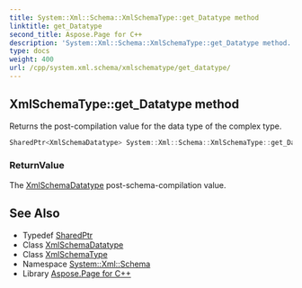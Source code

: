 ```yaml
---
title: System::Xml::Schema::XmlSchemaType::get_Datatype method
linktitle: get_Datatype
second_title: Aspose.Page for C++
description: 'System::Xml::Schema::XmlSchemaType::get_Datatype method. Returns the post-compilation value for the data type of the complex type in C++.'
type: docs
weight: 400
url: /cpp/system.xml.schema/xmlschematype/get_datatype/
---
```

## XmlSchemaType::get_Datatype method


Returns the post-compilation value for the data type of the complex type.

```cpp
SharedPtr<XmlSchemaDatatype> System::Xml::Schema::XmlSchemaType::get_Datatype()
```


### ReturnValue

The [XmlSchemaDatatype](../../xmlschemadatatype/) post-schema-compilation value.

## See Also

* Typedef [SharedPtr](../../../system/sharedptr/)
* Class [XmlSchemaDatatype](../../xmlschemadatatype/)
* Class [XmlSchemaType](../)
* Namespace [System::Xml::Schema](../../)
* Library [Aspose.Page for C++](../../../)

